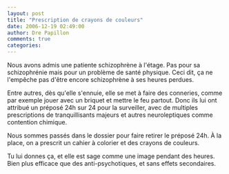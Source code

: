 ```yaml
---
layout: post
title: "Prescription de crayons de couleurs"
date: 2006-12-19 02:49:00
author: Dre Papillon
comments: true
categories: 
---
```



Nous avons admis une patiente schizophrène à l'étage. Pas pour sa schizophrénie mais pour un problème de santé physique. Ceci dit, ça ne l'empêche pas d'être encore schizophrène à ses heures perdues.

Entre autres, dès qu'elle s'ennuie, elle se met à faire des conneries, comme par exemple jouer avec un briquet et mettre le feu partout. Donc ils lui ont attribué un préposé 24h sur 24 pour la surveiller, avec de multiples prescriptions de tranquillisants majeurs et autres neuroleptiques comme contention chimique.

Nous sommes passés dans le dossier pour faire retirer le préposé 24h. À la place, on a prescrit un cahier à colorier et des crayons de couleurs.

Tu lui donnes ça, et elle est sage comme une image pendant des heures. Bien plus efficace que des anti-psychotiques, et sans effets secondaires.